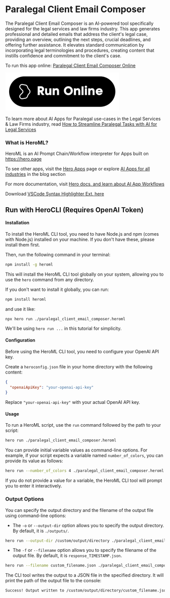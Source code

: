 # Paralegal Client Email Composer

The Paralegal Client Email Composer is an AI-powered tool specifically designed for the legal services and law firms industry. This app generates professional and detailed emails that address the client's legal case, providing an overview, outlining the next steps, crucial deadlines, and offering further assistance. It elevates standard communication by incorporating legal terminologies and procedures, creating content that instills confidence and commitment to the client's case.

To run this app online: [Paralegal Client Email Composer Online](https://hero.page/app/paralegal-client-email-composer-ai-powered-legal-email-composer/SbnvAOzRhHvwZgw85sO2)

[![Run Paralegal Client Email Composer Online](/assets/run.svg)](https://hero.page/app/paralegal-client-email-composer-ai-powered-legal-email-composer/SbnvAOzRhHvwZgw85sO2)

To learn more about AI Apps for Paralegal use-cases in the Legal Services & Law Firms industry, read [How to Streamline Paralegal Tasks with AI for Legal Services](https://hero.page/blog/ai/legal-services-and-law-firms/how-to-streamline-paralegal-tasks-with-ai-for-legal-services/171015)

### What is HeroML?
HeroML is an AI Prompt Chain/Workflow interpreter for Apps built on https://hero.page 

To see other apps, visit the [Hero Apps](https://hero.page/apps) page or explore [AI Apps for all industries](https://hero.page/blog) in the blog section

For more documentation, visit [Hero docs, and learn about AI App Workflows](https://hero.page/tutorials/introduction-to-heroml)

Download [VSCode Syntax Highlighter Ext. here](https://marketplace.visualstudio.com/items?itemName=hero-page.heroml)

## Run with HeroCLI (Requires OpenAI Token)

#### Installation

To install the HeroML CLI tool, you need to have Node.js and npm (comes with Node.js) installed on your machine. If you don't have these, please install them first. 

Then, run the following command in your terminal:

```bash
npm install -g heroml
```

This will install the HeroML CLI tool globally on your system, allowing you to use the `hero` command from any directory.

If you don't want to install it globally, you can run:

```bash
npm install heroml
```

and use it like:

```bash
npx hero run ./paralegal_client_email_composer.heroml
```

We'll be using `hero run ...` in this tutorial for simplicity.

#### Configuration

Before using the HeroML CLI tool, you need to configure your OpenAI API key. 

Create a `heroconfig.json` file in your home directory with the following content:

```json
{
  "openaiApiKey": "your-openai-api-key"
}
```

Replace `"your-openai-api-key"` with your actual OpenAI API key.

#### Usage

To run a HeroML script, use the `run` command followed by the path to your script:

```bash
hero run ./paralegal_client_email_composer.heroml
```

You can provide initial variable values as command-line options. For example, if your script expects a variable named `number_of_colors`, you can provide its value as follows:

```bash
hero run --number_of_colors 4 ./paralegal_client_email_composer.heroml
```

If you do not provide a value for a variable, the HeroML CLI tool will prompt you to enter it interactively.

### Output Options

You can specify the output directory and the filename of the output file using command-line options:

- The `-o` or `--output-dir` option allows you to specify the output directory. By default, it is `./outputs/`.

```bash
hero run --output-dir /custom/output/directory ./paralegal_client_email_composer.heroml
```

- The `-f` or `--filename` option allows you to specify the filename of the output file. By default, it is `response_TIMESTAMP.json`.

```bash
hero run --filename custom_filename.json ./paralegal_client_email_composer.heroml
```

The CLI tool writes the output to a JSON file in the specified directory. It will print the path of the output file to the console:

```bash
Success! Output written to /custom/output/directory/custom_filename.json
```

